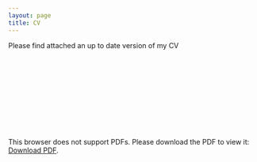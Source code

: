 ```yaml
---
layout: page
title: CV
---
```

Please find attached an up to date version of my CV

<object data="/cv_2.pdf" type="application/pdf" width="700px" height="700px">
    <embed src="/cv_2.pdf">
        <p>This browser does not support PDFs. Please download the PDF to view it: <a href="/cv_2.pdf">Download PDF</a>.</p>
    </embed>
</object>
